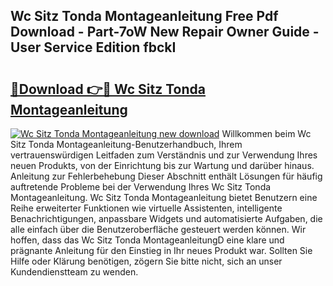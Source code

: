 ## Wc Sitz Tonda Montageanleitung Free Pdf Download - Part-7oW New Repair Owner Guide - User Service Edition fbckI

# <h2><a href="http://df6gn4.blite.top/?on=Wc+Sitz+Tonda+Montageanleitung">🔗Download 👉🔴 Wc Sitz Tonda Montageanleitung</a></h2>

[![Wc Sitz Tonda Montageanleitung new download](https://i.imgur.com/lujVjoI.png)](http://df6gn4.blite.top/?on=Wc+Sitz+Tonda+Montageanleitung)
Willkommen beim Wc Sitz Tonda Montageanleitung-Benutzerhandbuch, Ihrem vertrauenswürdigen Leitfaden zum Verständnis und zur Verwendung Ihres neuen Produkts, von der Einrichtung bis zur Wartung und darüber hinaus. Anleitung zur Fehlerbehebung Dieser Abschnitt enthält Lösungen für häufig auftretende Probleme bei der Verwendung Ihres Wc Sitz Tonda Montageanleitung. Wc Sitz Tonda Montageanleitung bietet Benutzern eine Reihe erweiterter Funktionen wie virtuelle Assistenten, intelligente Benachrichtigungen, anpassbare Widgets und automatisierte Aufgaben, die alle einfach über die Benutzeroberfläche gesteuert werden können. Wir hoffen, dass das Wc Sitz Tonda MontageanleitungD eine klare und prägnante Anleitung für den Einstieg in Ihr neues Produkt war. Sollten Sie Hilfe oder Klärung benötigen, zögern Sie bitte nicht, sich an unser Kundendienstteam zu wenden.
